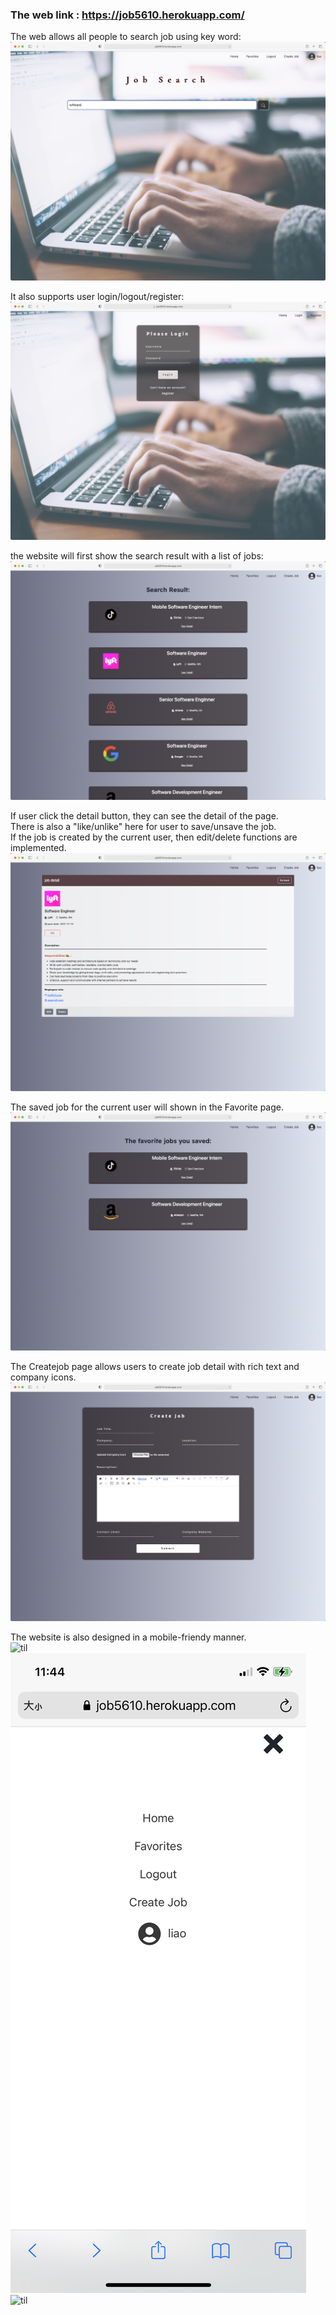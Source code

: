### The web link : https://job5610.herokuapp.com/

The web allows all people to search job using key word:       
![til](./resources/homepage.png)      

It also supports user login/logout/register:      
![til](./resources/login.png)       

the website will first show the search result with a list of jobs:      
![til](./resources/result.png)       

If user click the detail button, they can see the detail of the page.      
There is also a "like/unlike" here for user to save/unsave the job.      
If the job is created by the current user, then edit/delete functions are implemented.     
![til](./resources/detail.png)       

The saved job for the current user will shown in the Favorite page.     
![til](./resources/favorite.png)       

The Createjob page allows users to create job detail with rich text and company icons.      
![til](./resources/createjob.png)       

The website is also designed in a mobile-friendy manner.       
![til](./resources/mobile1.PNG)
![til](./resources/mobile2.PNG)
![til](./resources/mobile3.PNG)
